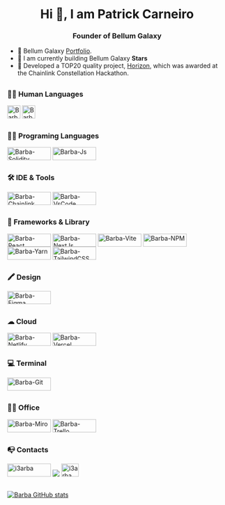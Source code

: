 <h1 align="center">Hi 👋, I am Patrick Carneiro</h1>
<h3 align="center">Founder of Bellum Galaxy</h3>

- 🔭 Bellum Galaxy [Portfolio](https://github.com/BellumGalaxy/BellumGalaxy).
- 💪 I am currently building Bellum Galaxy **Stars**
- 🏅 Developed a TOP20 quality project, [Horizon](https://devpost.com/software/horizon-8qkbv0), which was awarded at the Chainlink Constellation Hackathon.

##

<h3 align="left"> 👩‍💻 Human Languages </h3>
<div style="display: inline_block" align="left">
  <img align="center" alt="Barba-PT-BR" height="30" width="30" src="https://em-content.zobj.net/thumbs/120/whatsapp/326/flag-brazil_1f1e7-1f1f7.png">
  <img align="center" alt="Barba-EN" height="30" width="30" src="https://em-content.zobj.net/thumbs/120/whatsapp/326/flag-united-states_1f1fa-1f1f8.png">
</div>

##

<h3 align="left"> 👩‍💻 Programing Languages </h3>
<div style="display: inline_block" align="left">
  <img align="center" alt="Barba-Solidity" height="30" width="100" src="https://img.shields.io/badge/Solidity-e6e6e6?style=for-the-badge&logo=solidity&logoColor=black">
  <img align="center" alt="Barba-Js" height="30" width="100" src="https://img.shields.io/badge/JavaScript-323330?style=for-the-badge&logo=javascript&logoColor=F7DF1E">
</div>

##

<h3 align="left"> 🛠️ IDE & Tools </h3>
<div style="display: inline_block" align="left">
  <img align="center" alt="Barba-Chainlink" height="30" width="100" src="https://img.shields.io/badge/chainlink-375BD2?style=for-the-badge&logo=chainlink&logoColor=white">
  <img align="center" alt="Barba-VsCode" height="30" width="100" src="https://img.shields.io/badge/VSCode-0078D4?style=for-the-badge&logo=visual%20studio%20code&logoColor=white">
</div>

##

<h3 align="left"> 🚀 Frameworks & Library </h3>
<div style="display: inline_block" align="left">
  <img align="center" alt="Barba-React" height="30" width="100" src="https://img.shields.io/badge/React-20232A?style=for-the-badge&logo=react&logoColor=61DAFB">
  <img align="center" alt="Barba-NextJs" height="30" width="100" src="https://img.shields.io/badge/next%20js-000000?style=for-the-badge&logo=nextdotjs&logoColor=white">
  <img align="center" alt="Barba-Vite" height="30" width="100" src="https://img.shields.io/badge/Vite-B73BFE?style=for-the-badge&logo=vite&logoColor=FFD62E">
  <img align="center" alt="Barba-NPM" height="30" width="100" src="https://img.shields.io/badge/npm-CB3837?style=for-the-badge&logo=npm&logoColor=white">
  <img align="center" alt="Barba-Yarn" height="30" width="100" src="https://img.shields.io/badge/Yarn-2C8EBB?style=for-the-badge&logo=yarn&logoColor=white">
  <img align="center" alt="Barba-TailwindCSS" height="30" width="100" src="https://img.shields.io/badge/Tailwind_CSS-38B2AC?style=for-the-badge&logo=tailwind-css&logoColor=white">
</div>

##

<h3 align="left"> 🖍 Design </h3>
<div style="display: inline_block" align="left">
  <img align="center" alt="Barba-Figma" height="30" width="100" src="https://img.shields.io/badge/Figma-F24E1E?style=for-the-badge&logo=figma&logoColor=white">
</div>

##

<h3 align="left"> ☁ Cloud </h3>
<div style="display: inline_block" align="left">
  <img align="center" alt="Barba-Netlify" height="30" width="100" src="https://img.shields.io/badge/Netlify-00C7B7?style=for-the-badge&logo=netlify&logoColor=white">
  <img align="center" alt="Barba-Vercel" height="30" width="100" src="https://img.shields.io/badge/Vercel-000000?style=for-the-badge&logo=vercel&logoColor=white">
</div>

##

<h3 align="left"> 💻 Terminal </h3>
<div style="display: inline_block" align="left">
  <img align="center" alt="Barba-Git" height="30" width="100" src="https://img.shields.io/badge/GIT-E44C30?style=for-the-badge&logo=git&logoColor=white">
</div>

##

<h3 align="left"> 👨‍💻 Office </h3>
<div style="display: inline_block" align="left">
  <img align="center" alt="Barba-Miro" height="30" width="100" src="https://img.shields.io/badge/Miro-F7C922?style=for-the-badge&logo=Miro&logoColor=050036">
  <img align="center" alt="Barba-Trello" height="30" width="100" src="https://img.shields.io/badge/Trello-0052CC?style=for-the-badge&logo=trello&logoColor=white">
</div>

##

<h3 align="left">📭 Contacts</h3>
<p align="left">
<a href="mailto:patrickamc@protonmail.com"><img src="https://img.shields.io/badge/ProtonMail-8B89CC?style=for-the-badge&logo=protonmail&logoColor=white" alt="i3arba" height="30" width="100" /></a>
  <a href="https://linkedin.com/in/carneiro-patrick77" target="_blank"><img src="https://img.shields.io/badge/-LinkedIn-%230077B5?style=for-the-badge&logo=linkedin&logoColor=white" target="_blank  alt="carneiro-patrick77""></a>
<a href="https://twitter.com/i3arba" target="blank"><img src="https://img.shields.io/badge/X-000000?style=for-the-badge&logoColor=white" alt="i3arba" height="30" width="40" /></a>
</p>

##

[![Barba GitHub stats](https://hits.seeyoufarm.com/api/count/incr/badge.svg?url=https%3A%2F%2Fgithub.com%2F{i3arba}1212%2Fhit-counter)](https://github.com/i3arba)

